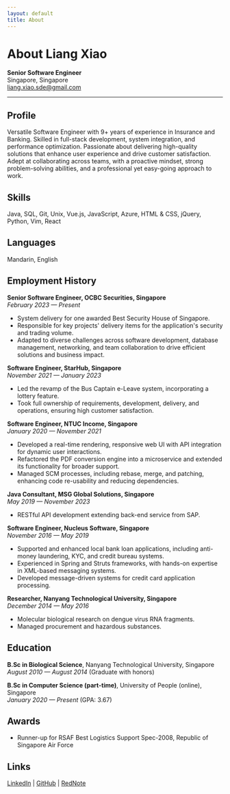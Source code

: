 ```yaml
---
layout: default
title: About
---
```

# About Liang Xiao

**Senior Software Engineer**  
Singapore, Singapore  
liang.xiao.sde@gmail.com

---

## Profile
Versatile Software Engineer with 9+ years of experience in Insurance and Banking. Skilled in full-stack development, system integration, and performance optimization. Passionate about delivering high-quality solutions that enhance user experience and drive customer satisfaction. Adept at collaborating across teams, with a proactive mindset, strong problem-solving abilities, and a professional yet easy-going approach to work.

## Skills
Java, SQL, Git, Unix, Vue.js, JavaScript, Azure, HTML & CSS, jQuery, Python, Vim, React

## Languages
Mandarin, English

## Employment History
**Senior Software Engineer, OCBC Securities, Singapore**  
_February 2023 — Present_  
- System delivery for one awarded Best Security House of Singapore.
- Responsible for key projects' delivery items for the application's security and trading volume.
- Adapted to diverse challenges across software development, database management, networking, and team collaboration to drive efficient solutions and business impact.

**Software Engineer, StarHub, Singapore**  
_November 2021 — January 2023_  
- Led the revamp of the Bus Captain e-Leave system, incorporating a lottery feature.
- Took full ownership of requirements, development, delivery, and operations, ensuring high customer satisfaction.

**Software Engineer, NTUC Income, Singapore**  
_January 2020 — November 2021_  
- Developed a real-time rendering, responsive web UI with API integration for dynamic user interactions.
- Refactored the PDF conversion engine into a microservice and extended its functionality for broader support.
- Managed SCM processes, including rebase, merge, and patching, enhancing code re-usability and reducing dependencies.

**Java Consultant, MSG Global Solutions, Singapore**  
_May 2019 — November 2023_  
- RESTful API development extending back-end service from SAP.

**Software Engineer, Nucleus Software, Singapore**  
_November 2016 — May 2019_  
- Supported and enhanced local bank loan applications, including anti-money laundering, KYC, and credit bureau systems.
- Experienced in Spring and Struts frameworks, with hands-on expertise in XML-based messaging systems.
- Developed message-driven systems for credit card application processing.

**Researcher, Nanyang Technological University, Singapore**  
_December 2014 — May 2016_  
- Molecular biological research on dengue virus RNA fragments.
- Managed procurement and hazardous substances.

## Education
**B.Sc in Biological Science**, Nanyang Technological University, Singapore  
_August 2010 — August 2014_ (Graduate with honors)

**B.Sc in Computer Science (part-time)**, University of People (online), Singapore  
_January 2020 — Present_ (GPA: 3.67)

## Awards
- Runner-up for RSAF Best Logistics Support Spec-2008, Republic of Singapore Air Force

## Links
[LinkedIn](https://www.linkedin.com/in/liang-xiao-sg) | [GitHub](https://github.com/iang-Xiao-SG) | [RedNote](https://www.xiaohongshu.com/user/profile/619b87e4000000001000ff47)